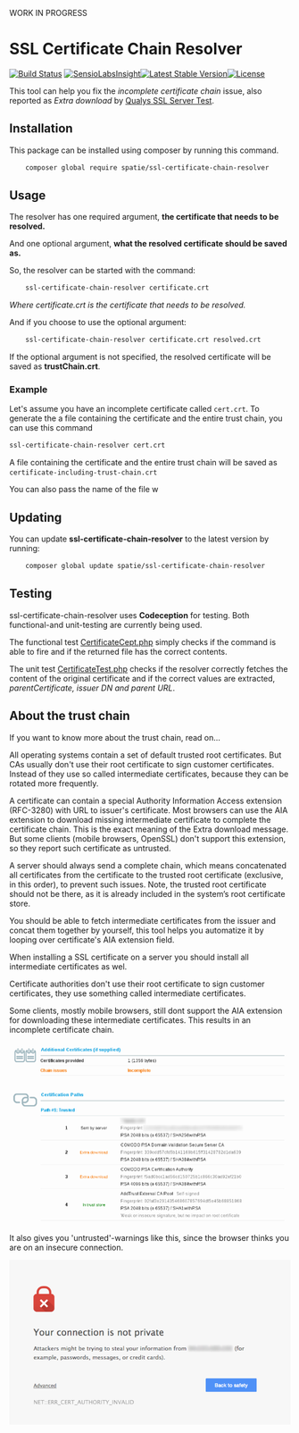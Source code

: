 WORK IN PROGRESS

# SSL Certificate Chain Resolver
[![Build Status](https://travis-ci.org/freekmurze/ssl-certificate-chain-resolver.svg?branch=master)](https://travis-ci.org/freekmurze/ssl-certificate-chain-resolver)
[![SensioLabsInsight](https://insight.sensiolabs.com/projects/2912a3ab-51a8-4e07-9bad-fd94a833f989/mini.png)](https://insight.sensiolabs.com/projects/2912a3ab-51a8-4e07-9bad-fd94a833f989)[![Latest Stable Version](https://poser.pugx.org/spatie/ssl-certificate-chain-resolver/version.png)](https://packagist.org/packages/spatie/ssl-certificate-chain-resolver)[![License](https://poser.pugx.org/spatie/ssl-certificate-chain-resolver/license.png)](https://packagist.org/packages/spatie/ssl-certificate-chain-resolver)

This tool can help you fix the *incomplete certificate chain* issue, also reported as *Extra download* by [Qualys SSL Server Test](https://www.ssllabs.com/ssltest/).

## Installation

This package can be installed using composer by running this command.

```bash
    composer global require spatie/ssl-certificate-chain-resolver
```

## Usage

The resolver has one required argument, <b>the certificate that needs to be resolved.</b>

And one optional argument, <b>what the resolved certificate should be saved as.</b>

So, the resolver can be started with the command:

```bash
    ssl-certificate-chain-resolver certificate.crt
```

*Where certificate.crt is the certificate that needs to be resolved.*

And if you choose to use the optional argument:

```bash
    ssl-certificate-chain-resolver certificate.crt resolved.crt
```

If the optional argument is not specified, the resolved certificate will be saved as <b>trustChain.crt</b>.


### Example

Let's assume you have an incomplete certificate  called ```cert.crt```. To generate the a file containing the certificate and the entire trust chain, you can use this command

```bash
ssl-certificate-chain-resolver cert.crt
```

A file containing the certificate and the entire trust chain will be saved as ```certificate-including-trust-chain.crt```

You can also pass the name of the file w

## Updating

You can update <b>ssl-certificate-chain-resolver</b> to the latest version by running:

```bash
    composer global update spatie/ssl-certificate-chain-resolver
```

## Testing

ssl-certificate-chain-resolver uses <b>Codeception</b> for testing.
Both functional-and unit-testing are currently being used.

The functional test [CertificateCept.php](tests/functional/CertificateCept.php) simply checks if the command is able to fire and if the returned file has the correct contents.

The unit test [CertificateTest.php](test/unit/CertificateTest.php) checks if the resolver correctly fetches the content of the original certificate and if the correct values are extracted, *parentCertificate, issuer DN and parent URL*.

## About the trust chain

If you want to know more about the trust chain, read on...

All operating systems contain a set of default trusted root certificates. But CAs usually don't use their root certificate to sign customer certificates. Instead of they use so called intermediate certificates, because they can be rotated more frequently.

A certificate can contain a special Authority Information Access extension (RFC-3280) with URL to issuer's certificate. Most browsers can use the AIA extension to download missing intermediate certificate to complete the certificate chain. This is the exact meaning of the Extra download message. But some clients (mobile browsers, OpenSSL) don't support this extension, so they report such certificate as untrusted.

A server should always send a complete chain, which means concatenated all certificates from the certificate to the trusted root certificate (exclusive, in this order), to prevent such issues. Note, the trusted root certificate should not be there, as it is already included in the system’s root certificate store.

You should be able to fetch intermediate certificates from the issuer and concat them together by yourself, this tool helps you automatize it by looping over certificate's AIA extension field.

When installing a SSL certificate on a server you should install all intermediate certificates as wel.

Certificate authorities don't use their root certificate to sign customer certificates, they use something called intermediate certificates.

Some clients, mostly mobile browsers, still dont support the AIA extension for downloading these intermediate certificates.
This results in an incomplete certificate chain.

![Incomplete Chain](images/incomplete-chain.png)

It also gives you 'untrusted'-warnings like this, since the browser thinks you are on an insecure connection.

![Untrusted Warning](images/untrusted.png)


